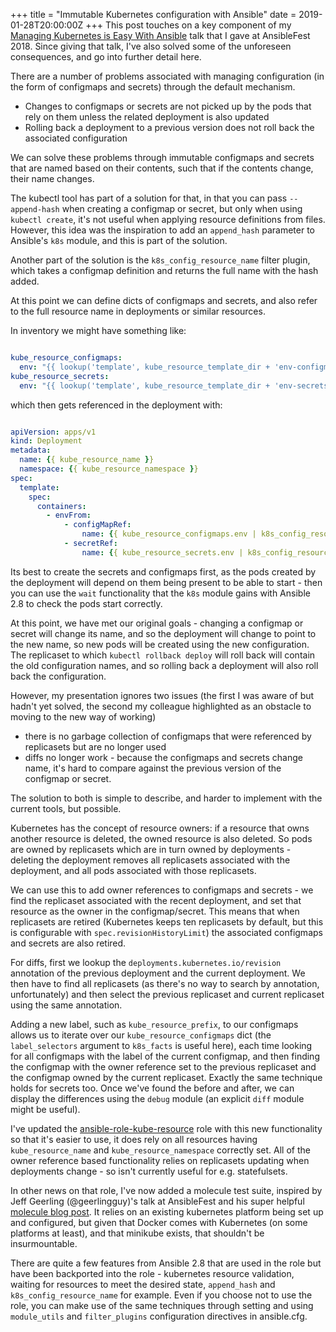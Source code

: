 +++
title = "Immutable Kubernetes configuration with Ansible"
date = 2019-01-28T20:00:00Z
+++
This post touches on a key component of my [Managing Kubernetes is Easy With
Ansible](https://www.ansible.com/managing-kubernetes-is-easy-with-ansible)
talk that I gave at AnsibleFest 2018.
Since giving that talk, I've also solved some of the unforeseen consequences,
and go into further detail here.
<!--more-->
There are a number of problems associated with managing configuration (in the
form of configmaps and secrets) through the default mechanism.

* Changes to configmaps or secrets are not picked up by the pods that rely on
  them unless the related deployment is also updated
* Rolling back a deployment to a previous version does not roll back the
  associated configuration

We can solve these problems through immutable configmaps and secrets that are
named based on their contents, such that if the contents change, their name
changes.

The kubectl tool has part of a solution for that, in that you can pass `--append-hash`
when creating a configmap or secret, but only when using `kubectl create`, it's not
useful when applying resource definitions from files. However, this idea was
the inspiration to add an `append_hash` parameter to Ansible's `k8s` module, and
this is part of the solution.

Another part of the solution is the `k8s_config_resource_name` filter plugin, which
takes a configmap definition and returns the full name with the hash added.

At this point we can define dicts of configmaps and secrets, and also refer to
the full resource name in deployments or similar resources.

In inventory we might have something like:

```yaml

kube_resource_configmaps:
  env: "{{ lookup('template', kube_resource_template_dir + 'env-configmap.yml') | from_yaml }}"
kube_resource_secrets:
  env: "{{ lookup('template', kube_resource_template_dir + 'env-secrets.yml') | from_yaml }}"

```

which then gets referenced in the deployment with:

```yaml

apiVersion: apps/v1
kind: Deployment
metadata:
  name: {{ kube_resource_name }}
  namespace: {{ kube_resource_namespace }}
spec:
  template:
    spec:
      containers:
        - envFrom:
            - configMapRef:
                name: {{ kube_resource_configmaps.env | k8s_config_resource_name }}
            - secretRef:
                name: {{ kube_resource_secrets.env | k8s_config_resource_name }}

```

Its best to create
the secrets and configmaps first, as the pods created by the deployment will depend
on them being present to be able to start - then you can use the `wait` functionality
that the `k8s` module gains with Ansible 2.8 to check the pods start correctly.

At this point, we have met our original goals - changing a configmap or secret
will change its name, and so the deployment will change to point to the new name,
so new pods will be created using the new configuration. The replicaset to which
`kubectl rollback deploy` will roll back will contain the old configuration names,
and so rolling back a deployment will also roll back the configuration.

However, my presentation ignores two issues (the first I was aware of but hadn't yet
solved, the second my colleague highlighted as an obstacle to moving to the new
way of working)

* there is no garbage collection of configmaps that were referenced by replicasets
  but are no longer used
* diffs no longer work - because the configmaps and secrets change name, it's hard
  to compare against the previous version of the configmap or secret.

The solution to both is simple to describe, and harder to implement with the current
tools, but possible.

Kubernetes has the concept of resource owners: if a resource that owns another resource
is deleted, the owned resource is also deleted. So pods are owned by replicasets which
are in turn owned by deployments - deleting the deployment removes all replicasets
associated with the deployment, and all pods associated with those replicasets.

We can use this to add owner references to configmaps and secrets - we find the replicaset
associated with the recent deployment, and set that resource as the owner in the
configmap/secret. This means that when replicasets are retired (Kubernetes keeps ten
replicasets by default, but this is configurable with `spec.revisionHistoryLimit`) the
associated configmaps and secrets are also retired.

For diffs, first we lookup the `deployments.kubernetes.io/revision` annotation of the
previous deployment and the current deployment. We then have to find all replicasets
(as there's no way to search by annotation, unfortunately) and then select the
previous replicaset and current replicaset using the same annotation.

Adding a new label, such as `kube_resource_prefix`, to our configmaps allows us to
iterate over our `kube_resource_configmaps` dict (the `label_selectors` argument to
`k8s_facts` is useful here), each time looking for all configmaps
with the label of the current configmap, and then finding the configmap with the
owner reference set to the previous replicaset and the configmap owned by the current
replicaset. Exactly the same technique holds for secrets too. Once we've found
the before and after, we can display the differences using the `debug` module
(an explicit `diff` module might be useful).

I've updated the [ansible-role-kube-resource](https://github.com/willthames/ansible-role-kube-resource)
role with this new functionality so that it's easier
to use, it does rely on all resources having `kube_resource_name` and
`kube_resource_namespace` correctly set. All of the owner reference based functionality
relies on replicasets updating when deployments change - so isn't currently useful for
e.g. statefulsets.

In other news on that role, I've now added a molecule test suite, inspired by
Jeff Geerling (@geerlingguy)'s talk at AnsibleFest and his super helpful
[molecule blog post](https://www.jeffgeerling.com/blog/2018/testing-your-ansible-roles-molecule).
It relies on an existing kubernetes platform being set up and configured, but given
that Docker comes with Kubernetes (on some platforms at least), and that minikube exists,
that shouldn't be insurmountable.

There are quite a few features from Ansible 2.8 that are used in the role but
have been backported into the role - kubernetes resource validation, waiting for resources
to meet the desired state, `append_hash` and `k8s_config_resource_name` for example.
Even if you choose not to use the role, you can make use of the same techniques through
setting and using `module_utils` and `filter_plugins` configuration directives in ansible.cfg.

